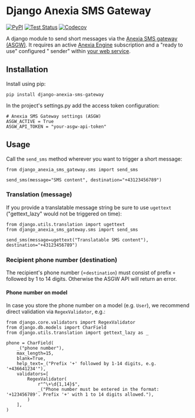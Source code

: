 # Django Anexia SMS Gateway

[![PyPI](https://badge.fury.io/py/django-anexia-sms-gateway.svg)](https://pypi.org/project/django-anexia-sms-gateway/)
[![Test Status](https://github.com/anexia/django-anexia-sms-gateway/actions/workflows/test.yml/badge.svg?branch=main)](https://github.com/anexia/django-anexia-sms-gateway/actions/workflows/test.yml)
[![Codecov](https://codecov.io/gh/anexia/django-anexia-sms-gateway/branch/main/graph/badge.svg)](https://codecov.io/gh/anexia/django-anexia-sms-gateway)

A django module to send short messages via
the [Anexia SMS gateway (ASGW)](https://www.anexia-engine.com/de/modul/sms-plattform-und-gateway).
It requires an active [Anexia Engine](https://www.anexia-engine.com/) subscription and a "ready to use" configured "
sender" within [your web service](https://engine.anexia-it.com/sms/senders).

## Installation

Install using pip:

```
pip install django-anexia-sms-gateway
```

In the project's settings.py add the access token configuration:

```
# Anexia SMS Gateway settings (ASGW)
ASGW_ACTIVE = True
ASGW_API_TOKEN = "your-asgw-api-token"
```

## Usage

Call the `send_sms` method wherever you want to trigger a short message:

```
from django_anexia_sms_gateway.sms import send_sms

send_sms(message="SMS content", destination="+43123456789")
```

### Translation (message)

If you provide a translatable message string be sure to use `ugettext` ("gettext_lazy" would not be triggered on time):

```
from django.utils.translation import ugettext
from django_anexia_sms_gateway.sms import send_sms

send_sms(message=ugettext("Translatable SMS content"), destination="+43123456789")
```

### Recipient phone number (destination)

The recipient's phone number (=`destination`) must consist of prefix `+` followed by 1 to 14 digits. Otherwise the ASGW
API will return an error.

#### Phone number on model

In case you store the phone number on a model (e.g. `User`), we recommend direct validation via `RegexValidator`, e.g.:

```
from django.core.validators import RegexValidator
from django.db.models import CharField
from django.utils.translation import gettext_lazy as _

phone = CharField(
    _("phone number"),
    max_length=15,
    blank=True,
    help_text=_("Prefix '+' followed by 1-14 digits, e.g. '+436641234'"),
    validators=[
        RegexValidator(
            r"^\+\d{1,14}$",
            _("Phone number must be entered in the format: '+123456789'. Prefix '+' with 1 to 14 digits allowed."),
        )
    ],
)
```
